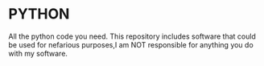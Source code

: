 # PYTHON
All the python code you need.
This repository includes software that could be used for nefarious purposes,I am NOT responsible for anything you do with my software.
